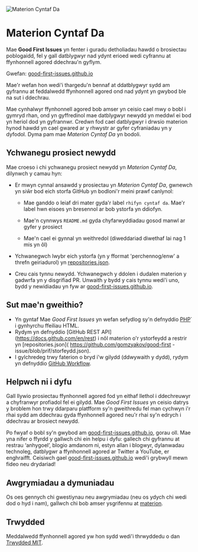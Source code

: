 ![Materion Cyntaf Da](../assets/github/social-preview.png)

# Materion Cyntaf Da

Mae **Good First Issues** yn fenter i guradu detholiadau hawdd o brosiectau poblogaidd, fel y gall datblygwyr nad ydynt erioed wedi cyfrannu at ffynhonnell agored ddechrau'n gyflym.

Gwefan: [good-first-issues.github.io]( https://good-first-issues.github.io)

Mae'r wefan hon wedi'i thargedu'n bennaf at ddatblygwyr sydd am gyfrannu at feddalwedd ffynhonnell agored ond nad ydynt yn gwybod ble na sut i ddechrau.

Mae cynhalwyr ffynhonnell agored bob amser yn ceisio cael mwy o bobl i gymryd rhan, ond yn gyffredinol mae datblygwyr newydd yn meddwl ei bod yn heriol dod yn gyfrannwr. Credwn fod cael datblygwyr i drwsio materion hynod hawdd yn cael gwared ar y rhwystr ar gyfer cyfraniadau yn y dyfodol. Dyma pam mae *Materion Cyntaf Da* yn bodoli.

## Ychwanegu prosiect newydd

Mae croeso i chi ychwanegu prosiect newydd yn *Materion Cyntaf Da*, dilynwch y camau hyn:

- Er mwyn cynnal ansawdd y prosiectau yn *Materion Cyntaf Da*, gwnewch yn siŵr bod eich storfa GitHub yn bodloni'r meini prawf canlynol:

     - Mae ganddo o leiaf dri mater gyda'r label `rhifyn cyntaf da`. Mae'r label hwn eisoes yn bresennol ar bob ystorfa yn ddiofyn.

     - Mae'n cynnwys `README.md` gyda chyfarwyddiadau gosod manwl ar gyfer y prosiect

     - Mae'n cael ei gynnal yn weithredol (diweddariad diwethaf lai nag 1 mis yn ôl)

- Ychwanegwch lwybr eich ystorfa (yn y fformat 'perchennog/enw' a threfn geiriadurol) yn [repositories.json]( https://github.com/gomzyakov/good-first-issue/blob/main/repositories.json).

- Creu cais tynnu newydd. Ychwanegwch y ddolen i dudalen materion y gadwrfa yn y disgrifiad PR. Unwaith y bydd y cais tynnu wedi'i uno, bydd y newidiadau yn fyw ar [good-first-issues.github.io]( https://good-first-issues.github.io).

## Sut mae'n gweithio?

- Yn gyntaf Mae *Good First Issues* yn wefan sefydlog sy'n defnyddio [PHP](https://www.php.net)` i gynhyrchu ffeiliau HTML.
- Rydym yn defnyddio [GitHub REST API] (https://docs.github.com/en/rest) i nôl materion o'r ystorfeydd a restrir yn [repositories.json]( https://github.com/gomzyakov/good-first -issue/blob/prif/storfeydd.json).
- I gylchredeg trwy faterion o bryd i'w gilydd (ddwywaith y dydd), rydym yn defnyddio [GitHub Workflow](https://docs.github.com/en/actions/using-workflows).

## Helpwch ni i dyfu

Gall llywio prosiectau ffynhonnell agored fod yn eithaf llethol i ddechreuwyr a chyfranwyr profiadol fel ei gilydd. Mae *Good First Issues* yn ceisio datrys y broblem hon trwy ddarparu platfform sy'n gweithredu fel man cychwyn i'r rhai sydd am ddechrau gyda ffynhonnell agored neu'r rhai sy'n edrych i ddechrau ar brosiect newydd.

Po fwyaf o bobl sy'n gwybod am [good-first-issues.github.io](https://good-first-issues.github.io), gorau oll. Mae yna nifer o ffyrdd y gallwch chi ein helpu i dyfu: gallech chi gyfrannu at restrau ‘anhygoel’, blogio amdanom ni, estyn allan i blogwyr, dylanwadau technoleg, datblygwr a ffynhonnell agored ar Twitter a YouTube, er enghraifft. Ceisiwch gael [good-first-issues.github.io](https://good-first-issues.github.io) wedi'i grybwyll mewn fideo neu drydariad!

## Awgrymiadau a dymuniadau

Os oes gennych chi gwestiynau neu awgrymiadau (neu os ydych chi wedi dod o hyd i nam), gallwch chi bob amser ysgrifennu at [materion]( https://github.com/good-first-issues/good-first-issues.github.io/issues).

## Trwydded

Meddalwedd ffynhonnell agored yw hon sydd wedi'i thrwyddedu o dan [Trwydded MIT]( https://github.com/good-first-issues/good-first-issues.github.io/blob/main/LICENSE).
